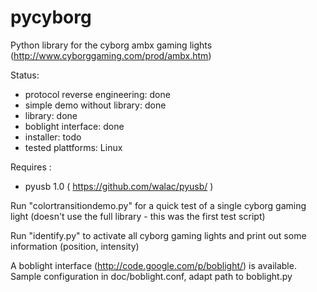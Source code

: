 pycyborg
========

Python library for the cyborg ambx gaming lights 
(http://www.cyborggaming.com/prod/ambx.htm)


Status:
 - protocol reverse engineering: done
 - simple demo without library: done
 - library: done
 - boblight interface: done
 - installer: todo
 - tested plattforms: Linux

Requires : 
 - pyusb 1.0 ( https://github.com/walac/pyusb/ )


Run "colortransitiondemo.py" for a quick test of a single cyborg gaming light (doesn't use the full library - this was the first test script)

Run "identify.py" to activate all cyborg gaming lights and print out some information (position, intensity)


A boblight interface (http://code.google.com/p/boblight/) is available. Sample configuration in doc/boblight.conf, adapt path to boblight.py
